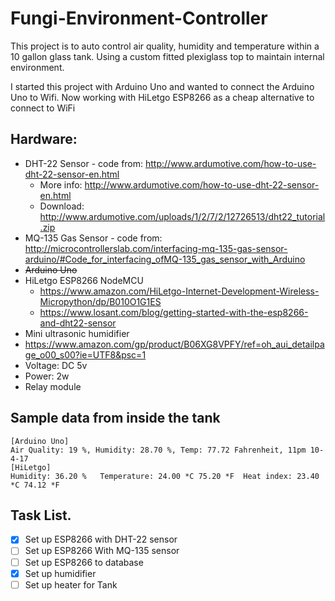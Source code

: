 # Fungi-Environment-Controller

This project is to auto control air quality, humidity and temperature within a 10 gallon glass tank.  Using a custom fitted plexiglass top to maintain internal environment.

I started this project with Arduino Uno and wanted to connect the Arduino Uno to Wifi.
Now working with HiLetgo ESP8266 as a cheap alternative to connect to WiFi

## Hardware:
* DHT-22 Sensor - code from: http://www.ardumotive.com/how-to-use-dht-22-sensor-en.html
  * More info: http://www.ardumotive.com/how-to-use-dht-22-sensor-en.html
  * Download: http://www.ardumotive.com/uploads/1/2/7/2/12726513/dht22_tutorial.zip
* MQ-135 Gas Sensor - code from: http://microcontrollerslab.com/interfacing-mq-135-gas-sensor-arduino/#Code_for_interfacing_ofMQ-135_gas_sensor_with_Arduino
* ~~Arduino Uno~~
* HiLetgo ESP8266 NodeMCU
  * https://www.amazon.com/HiLetgo-Internet-Development-Wireless-Micropython/dp/B010O1G1ES
  * https://www.losant.com/blog/getting-started-with-the-esp8266-and-dht22-sensor
*  Mini ultrasonic humidifier
  * https://www.amazon.com/gp/product/B06XG8VPFY/ref=oh_aui_detailpage_o00_s00?ie=UTF8&psc=1
  * Voltage: DC 5v
  * Power: 2w
* Relay module

## Sample data from inside the tank
```
[Arduino Uno]
Air Quality: 19 %, Humidity: 28.70 %, Temp: 77.72 Fahrenheit, 11pm 10-4-17
[HiLetgo]
Humidity: 36.20 %	Temperature: 24.00 *C 75.20 *F	Heat index: 23.40 *C 74.12 *F
```

## Task List.
- [X] Set up ESP8266 with DHT-22 sensor
- [ ] Set up ESP8266 With MQ-135 sensor
- [ ] Set up ESP8266 to database
- [X] Set up humidifier
- [ ] Set up heater for Tank
